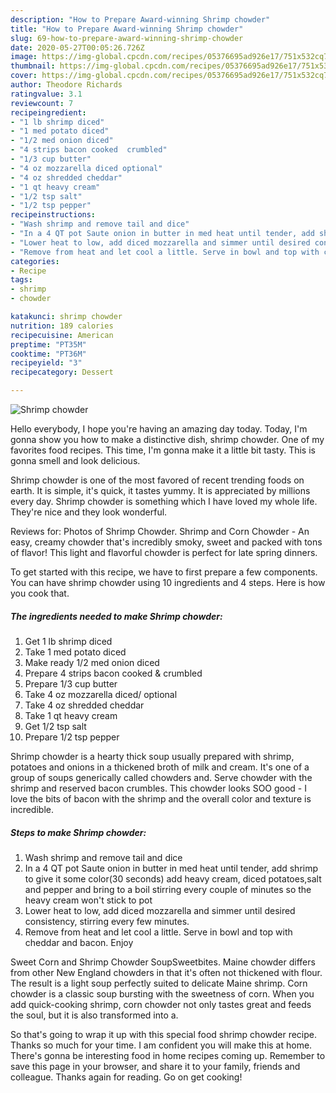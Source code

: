 ```yaml
---
description: "How to Prepare Award-winning Shrimp chowder"
title: "How to Prepare Award-winning Shrimp chowder"
slug: 69-how-to-prepare-award-winning-shrimp-chowder
date: 2020-05-27T00:05:26.726Z
image: https://img-global.cpcdn.com/recipes/05376695ad926e17/751x532cq70/shrimp-chowder-recipe-main-photo.jpg
thumbnail: https://img-global.cpcdn.com/recipes/05376695ad926e17/751x532cq70/shrimp-chowder-recipe-main-photo.jpg
cover: https://img-global.cpcdn.com/recipes/05376695ad926e17/751x532cq70/shrimp-chowder-recipe-main-photo.jpg
author: Theodore Richards
ratingvalue: 3.1
reviewcount: 7
recipeingredient:
- "1 lb shrimp diced"
- "1 med potato diced"
- "1/2 med onion diced"
- "4 strips bacon cooked  crumbled"
- "1/3 cup butter"
- "4 oz mozzarella diced optional"
- "4 oz shredded cheddar"
- "1 qt heavy cream"
- "1/2 tsp salt"
- "1/2 tsp pepper"
recipeinstructions:
- "Wash shrimp and remove tail and dice"
- "In a 4 QT pot Saute onion in butter in med heat until tender, add shrimp to give it some color(30 seconds) add heavy cream, diced potatoes,salt and pepper and bring to a boil stirring every couple of minutes so the heavy cream won&#39;t stick to pot"
- "Lower heat to low, add diced mozzarella and simmer until desired consistency, stirring every few minutes."
- "Remove from heat and let cool a little. Serve in bowl and top with cheddar and bacon. Enjoy"
categories:
- Recipe
tags:
- shrimp
- chowder

katakunci: shrimp chowder 
nutrition: 189 calories
recipecuisine: American
preptime: "PT35M"
cooktime: "PT36M"
recipeyield: "3"
recipecategory: Dessert

---
```



![Shrimp chowder](https://img-global.cpcdn.com/recipes/05376695ad926e17/751x532cq70/shrimp-chowder-recipe-main-photo.jpg)

Hello everybody, I hope you're having an amazing day today. Today, I'm gonna show you how to make a distinctive dish, shrimp chowder. One of my favorites food recipes. This time, I'm gonna make it a little bit tasty. This is gonna smell and look delicious.

Shrimp chowder is one of the most favored of recent trending foods on earth. It is simple, it's quick, it tastes yummy. It is appreciated by millions every day. Shrimp chowder is something which I have loved my whole life. They're nice and they look wonderful.

Reviews for: Photos of Shrimp Chowder. Shrimp and Corn Chowder - An easy, creamy chowder that&#39;s incredibly smoky, sweet and packed with tons of flavor! This light and flavorful chowder is perfect for late spring dinners.


To get started with this recipe, we have to first prepare a few components. You can have shrimp chowder using 10 ingredients and 4 steps. Here is how you cook that.

<!--inarticleads1-->

##### The ingredients needed to make Shrimp chowder:

1. Get 1 lb shrimp diced
1. Take 1 med potato diced
1. Make ready 1/2 med onion diced
1. Prepare 4 strips bacon cooked &amp; crumbled
1. Prepare 1/3 cup butter
1. Take 4 oz mozzarella diced/ optional
1. Take 4 oz shredded cheddar
1. Take 1 qt heavy cream
1. Get 1/2 tsp salt
1. Prepare 1/2 tsp pepper


Shrimp chowder is a hearty thick soup usually prepared with shrimp, potatoes and onions in a thickened broth of milk and cream. It&#39;s one of a group of soups generically called chowders and. Serve chowder with the shrimp and reserved bacon crumbles. This chowder looks SOO good - I love the bits of bacon with the shrimp and the overall color and texture is incredible. 

<!--inarticleads2-->

##### Steps to make Shrimp chowder:

1. Wash shrimp and remove tail and dice
1. In a 4 QT pot Saute onion in butter in med heat until tender, add shrimp to give it some color(30 seconds) add heavy cream, diced potatoes,salt and pepper and bring to a boil stirring every couple of minutes so the heavy cream won&#39;t stick to pot
1. Lower heat to low, add diced mozzarella and simmer until desired consistency, stirring every few minutes.
1. Remove from heat and let cool a little. Serve in bowl and top with cheddar and bacon. Enjoy


Sweet Corn and Shrimp Chowder SoupSweetbites. Maine chowder differs from other New England chowders in that it&#39;s often not thickened with flour. The result is a light soup perfectly suited to delicate Maine shrimp. Corn chowder is a classic soup bursting with the sweetness of corn. When you add quick-cooking shrimp, corn chowder not only tastes great and feeds the soul, but it is also transformed into a. 

So that's going to wrap it up with this special food shrimp chowder recipe. Thanks so much for your time. I am confident you will make this at home. There's gonna be interesting food in home recipes coming up. Remember to save this page in your browser, and share it to your family, friends and colleague. Thanks again for reading. Go on get cooking!
